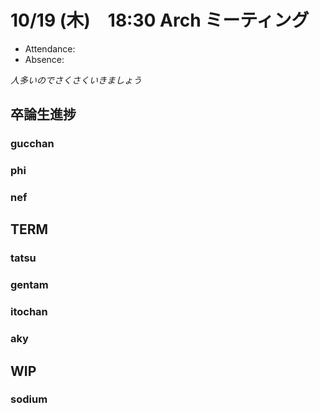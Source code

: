 # 10/19 (木)　18:30 Arch ミーティング

* Attendance: 
* Absence: 

*人多いのでさくさくいきましょう*

## 卒論生進捗

### gucchan

### phi

### nef

## TERM

### tatsu

### gentam

### itochan

### aky

## WIP

### sodium
